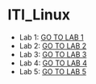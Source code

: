 # ITI_Linux

- Lab 1: [GO TO LAB 1](./lab1/lab_1.md)
- Lab 2: [GO TO LAB 2](./lab2/lab_2.md)
- Lab 3: [GO TO LAB 3](./lab3/lab_3.md)
- Lab 4: [GO TO LAB 4](./lab3/lab_4.md)
- Lab 5: [GO TO LAB 5](./lab3/lab_5.md)
